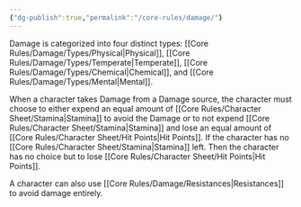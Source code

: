 ```yaml
---
{"dg-publish":true,"permalink":"/core-rules/damage/"}
---
```


Damage is categorized into four distinct types: [[Core Rules/Damage/Types/Physical\|Physical]], [[Core Rules/Damage/Types/Temperate\|Temperate]], [[Core Rules/Damage/Types/Chemical\|Chemical]], and [[Core Rules/Damage/Types/Mental\|Mental]]. 

When a character takes Damage from a Damage source, the character must choose to either expend an equal amount of [[Core Rules/Character Sheet/Stamina\|Stamina]] to avoid the Damage or to not expend [[Core Rules/Character Sheet/Stamina\|Stamina]] and lose an equal amount of [[Core Rules/Character Sheet/Hit Points\|Hit Points]]. If the character has no [[Core Rules/Character Sheet/Stamina\|Stamina]] left. Then the character has no choice but to lose [[Core Rules/Character Sheet/Hit Points\|Hit Points]].

A character can also use [[Core Rules/Damage/Resistances\|Resistances]] to avoid damage entirely.